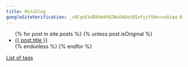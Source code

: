 ```yaml
---
title: Miniblog
googleSiteVerification: _v0CgoEkdDkOm6hQZWuOA8e3OIofyjfSHvvus6iqq-8
---
```


<ul>
	{% for post in site.posts %}
		{% unless post.isOriginal %}
			<li>
				<a href="{{ post.url }}">{{ post.title }}</a>
			</li>
		{% endunless %}
	{% endfor %}
</ul>

<p>
	<a href="{{ site.url }}/tags/">List of tags</a>
</p>

